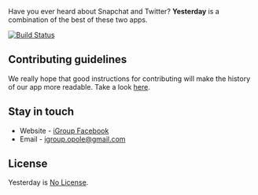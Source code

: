 Have you ever heard about Snapchat and Twitter? **Yesterday** is a combination of the best of these two apps.

[![Build Status](https://travis-ci.com/igroup-opole/yesterday-api.svg?branch=master)](https://travis-ci.com/igroup-opole/yesterday-api)

## Contributing guidelines

We really hope that good instructions for contributing will make the history of our app more readable. Take a look [here](CONTRIBUTING.md).

## Stay in touch

* Website - [iGroup Facebook](https://www.facebook.com/igroup.opole/)
* Email - [igroup.opole@gmail.com](mailto:igroup.opole@gmail.com)

## License

Yesterday is [No License](LICENSE).